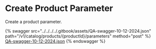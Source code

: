 # Create Product Parameter

Create a product parameter.

{% swagger src="../../../../.gitbook/assets/QA-swagger-10-12-2024.json" path="/v1/catalog/products/{productId}/parameters" method="post" %}
[QA-swagger-10-12-2024.json](../../../../.gitbook/assets/QA-swagger-10-12-2024.json)
{% endswagger %}
